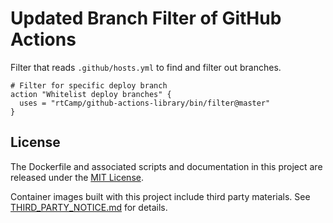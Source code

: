 # Updated Branch Filter of GitHub Actions

Filter that reads `.github/hosts.yml` to find and filter out branches.

```workflow
# Filter for specific deploy branch
action "Whitelist deploy branches" {
  uses = "rtCamp/github-actions-library/bin/filter@master"
}
```

## License

The Dockerfile and associated scripts and documentation in this project are released under the [MIT License](LICENSE).

Container images built with this project include third party materials. See [THIRD_PARTY_NOTICE.md](THIRD_PARTY_NOTICE.md) for details.
